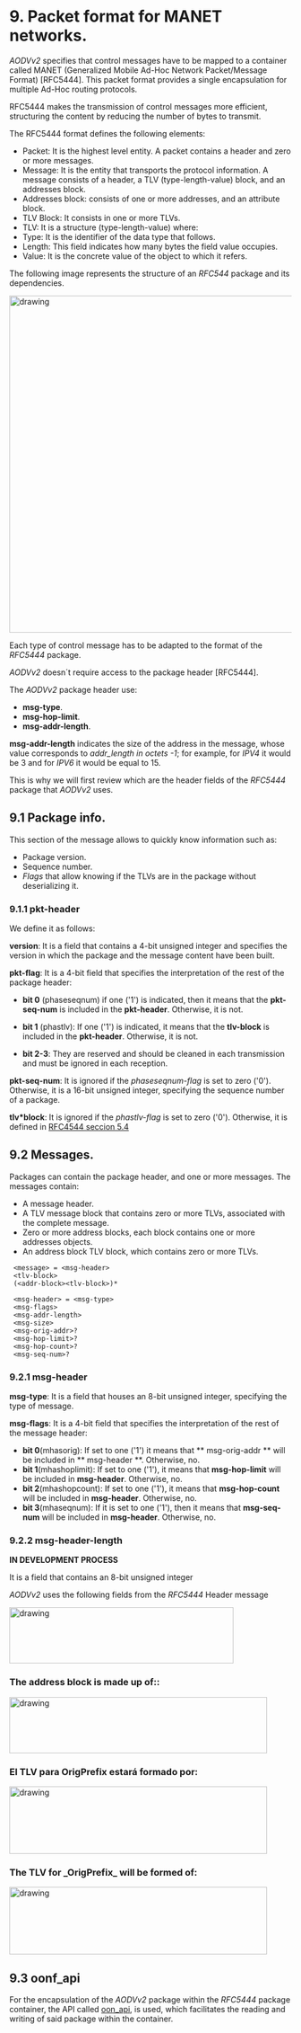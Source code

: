 
# 9. Packet format for MANET networks.

_AODVv2_ specifies that control messages have to be mapped to a container called MANET (Generalized Mobile Ad-Hoc Network Packet/Message Format) [RFC5444]. This packet format provides a single encapsulation for multiple Ad-Hoc routing protocols.

RFC5444 makes the transmission of control messages more efficient, structuring the content by reducing the number of bytes to transmit.

The RFC5444 format defines the following elements:
- Packet: It is the highest level entity. A packet contains a header and zero or more messages.
- Message: It is the entity that transports the protocol information. A message consists of a header, a TLV (type-length-value) block, and an addresses block.
- Addresses block: consists of one or more addresses, and an attribute block.
- TLV Block: It consists in one or more TLVs.
- TLV: It is a structure (type-length-value) where: 
 - Type: It is the identifier of the data type that follows.
 - Length: This field indicates how many bytes the field value occupies.
 - Value: It is the concrete value of the object to which it refers.

The following image represents the structure of an _RFC544_ package and its dependencies.

 <img src="imple_pic/rfc5444-pkt.png" alt="drawing" height="600" width="1000" align="center"/>

Each type of control message has to be adapted to the format of the _RFC5444_ package.

_AODVv2_ doesn´t require access to the package header [RFC5444].

The _AODVv2_ package header use:
- **msg-type**. 
- **msg-hop-limit**.
- **msg-addr-length**.

**msg-addr-length** indicates the size of the address in the message, whose value corresponds to _addr_length in octets -1_; for example, for _IPV4_ it would be 3 and for _IPV6_ it would be equal to 15.

This is why we will first review which are the header fields of the _RFC5444_ package that _AODVv2_ uses.



## 9.1 Package info.
This section of the message allows to quickly know information such as:

- Package version.
- Sequence number.
- _Flags_ that allow knowing if the TLVs are in the package without deserializing it.

### 9.1.1 pkt-header

We define it as follows:

**version**: It is a field that contains a 4-bit unsigned integer and specifies the version in which the package and the message content have been built.

**pkt-flag**: It is a 4-bit field that specifies the interpretation of the rest of the package header:

 - **bit 0** (phaseseqnum) if one ('1') is indicated, then it means that the **pkt-seq-num** is included in the **pkt-header**. Otherwise, it is not.

 - **bit 1** (phastlv): If one ('1') is indicated, it means that the **tlv-block** is included in the **pkt-header**. Otherwise, it is not.

 - **bit 2-3**: They are reserved and should be cleaned in each transmission and must be ignored in each reception.
 
**pkt-seq-num**: It is ignored if the _phaseseqnum-flag_ is set to zero ('0'). Otherwise, it is a 16-bit unsigned integer, specifying the sequence number of a package.

**tlv*block**: It is ignored if the _phastlv-flag_ is set to zero ('0'). Otherwise, it is defined in [RFC4544 seccion 5.4](https://tools.ietf.org/html/rfc5444#section-5.2)



## 9.2 Messages.
Packages can contain the package header, and one or more messages. The messages contain:

 - A message header.
 - A TLV message block that contains zero or more TLVs, associated with the complete message.
 - Zero or more address blocks, each block contains one or more addresses objects.
 - An address block TLV block, which contains zero or more TLVs.

```
 <message> = <msg-header>
 <tlv-block>
 (<addr-block><tlv-block>)*

 <msg-header> = <msg-type>
 <msg-flags>
 <msg-addr-length>
 <msg-size>
 <msg-orig-addr>?
 <msg-hop-limit>?
 <msg-hop-count>?
 <msg-seq-num>?
```

### 9.2.1 msg-header

**msg-type**: It is a field that houses an 8-bit unsigned integer, specifying the type of message.

**msg-flags**: It is a 4-bit field that specifies the interpretation of the rest of the message header:

 - **bit 0**(mhasorig): If set to one ('1') it means that ** msg-orig-addr ** will be included in ** msg-header **. Otherwise, no.
 - **bit 1**(mhashoplimit): If set to one ('1'), it means that **msg-hop-limit** will be included in **msg-header**. Otherwise, no.
 - **bit 2**(mhashopcount): If set to one ('1'), it means that **msg-hop-count** will be included in **msg-header**. Otherwise, no.
 - **bit 3**(mhaseqnum): If it is set to one ('1'), then it means that **msg-seq-num** will be included in **msg-header**. Otherwise, no.

### 9.2.2 msg-header-length
**IN DEVELOPMENT PROCESS**

It is a field that contains an 8-bit unsigned integer

_AODVv2_ uses the following fields from the _RFC5444_ Header message

<img src="imple_pic/header-rfc5444.png" alt="drawing" height="100" width="400" align="center"/>

<br>

<h3> The address block is made up of::</h3>

<img src="imple_pic/tlv-addr-block.png" alt="drawing" height="100" width="460" align="center"/>

<h3> El TLV para OrigPrefix estará formado por:</h3>

<img src="imple_pic/tlvOrigPrefix.png" alt="drawing" height="120" width="460" align="center"/>

<h3>The TLV for _OrigPrefix_ will be formed of:</h3>

<img src="imple_pic/tlvTargetPrefix.png" alt="drawing" height="120" width="460" align="center"/>


## 9.3 oonf_api
For the encapsulation of the _AODVv2_ package within the _RFC5444_ package container, the API called [oon_api](https://github.com/benpicco/oonf_api), is used, which facilitates the reading and writing of said package within the container.

